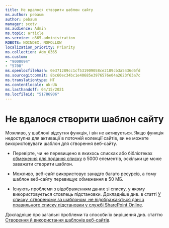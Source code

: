 ```yaml
---
title: Не вдалося створити шаблон сайту
ms.author: pebaum
author: pebaum
manager: scotv
ms.audience: Admin
ms.topic: article
ms.service: o365-administration
ROBOTS: NOINDEX, NOFOLLOW
localization_priority: Priority
ms.collection: Adm_O365
ms.custom:
- "9000094"
- "5708"
ms.openlocfilehash: 0e371289cc1cf531909058ce2189cb3a5436d6fd
ms.sourcegitcommit: 8bc60ec34bc1e40685e3976576e04a2623f63a7c
ms.translationtype: HT
ms.contentlocale: uk-UA
ms.lasthandoff: 04/15/2021
ms.locfileid: "51786906"
---
```

# <a name="site-template-cannot-be-created"></a>Не вдалося створити шаблон сайту

Можливо, у шаблоні відсутня функція, і він не активується. Якщо функція недоступна для активації в поточній колекції сайтів, ви не можете використовувати шаблон для створення веб-сайту.

- Перевірте, чи не перевищено в якихось списках або бібліотеках [обмеження для подання списку](https://support.office.com/article/Manage-large-lists-and-libraries-in-SharePoint-B8588DAE-9387-48C2-9248-C24122F07C59) в 5000 елементів, оскільки це може заважати створити шаблон.

- Можливо, веб-сайт використовує занадто багато ресурсів, а тому шаблон веб-сайту перевищує обмеження в 50 МБ.

- Існують проблеми з відображенням даних зі списку, у якому використовується стовпець підстановки. Докладніше див. в статті [У списку, створеному за шаблоном, не відображаються дані з правильного списку підстановки у службі SharePoint Online](https://docs.microsoft.com/sharepoint/support/lists-and-libraries/template-generated-list-incorrect-data).

Докладніше про загальні проблеми та способи їх вирішення див. статтю [Створення й використання шаблонів веб-сайтів](https://support.office.com/article/Create-and-use-site-templates-60371B0F-00E0-4C49-A844-34759EBDD989).
